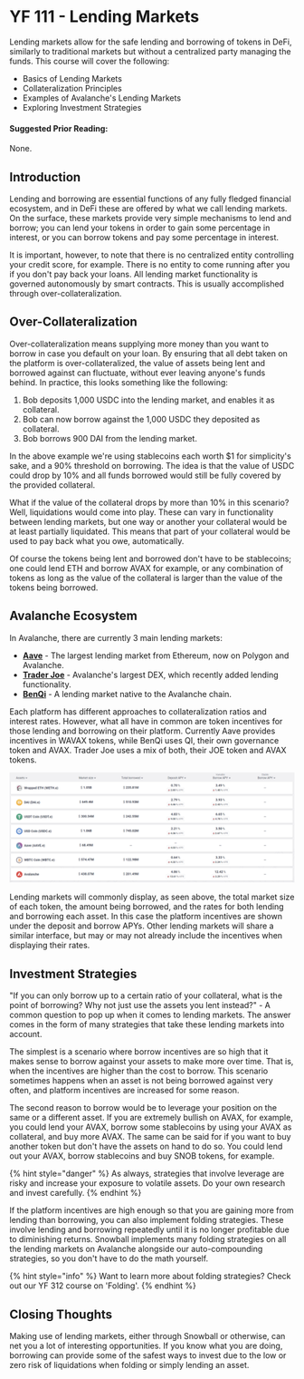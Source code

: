 # YF 111 - Lending Markets

Lending markets allow for the safe lending and borrowing of tokens in DeFi, similarly to traditional markets but without a centralized party managing the funds. This course will cover the following:

* Basics of Lending Markets
* Collateralization Principles
* Examples of Avalanche's Lending Markets
* Exploring Investment Strategies

#### Suggested Prior Reading:

None.

## Introduction

Lending and borrowing are essential functions of any fully fledged financial ecosystem, and in DeFi these are offered by what we call lending markets. On the surface, these markets provide very simple mechanisms to lend and borrow; you can lend your tokens in order to gain some percentage in interest, or you can borrow tokens and pay some percentage in interest.

It is important, however, to note that there is no centralized entity controlling your credit score, for example. There is no entity to come running after you if you don't pay back your loans. All lending market functionality is governed autonomously by smart contracts. This is usually accomplished through over-collateralization.

## Over-Collateralization

Over-collateralization means supplying more money than you want to borrow in case you default on your loan. By ensuring that all debt taken on the platform is over-collateralized, the value of assets being lent and borrowed against can fluctuate, without ever leaving anyone's funds behind. In practice, this looks something like the following:

1. Bob deposits 1,000 USDC into the lending market, and enables it as collateral.
2. Bob can now borrow against the 1,000 USDC they deposited as collateral.
3. Bob borrows 900 DAI from the lending market.

In the above example we're using stablecoins each worth $1 for simplicity's sake, and a 90% threshold on borrowing. The idea is that the value of USDC could drop by 10% and all funds borrowed would still be fully covered by the provided collateral.

What if the value of the collateral drops by more than 10% in this scenario? Well, liquidations would come into play. These can vary in functionality between lending markets, but one way or another your collateral would be at least partially liquidated. This means that part of your collateral would be used to pay back what you owe, automatically.

Of course the tokens being lent and borrowed don't have to be stablecoins; one could lend ETH and borrow AVAX for example, or any combination of tokens as long as the value of the collateral is larger than the value of the tokens being borrowed.

## Avalanche Ecosystem

In Avalanche, there are currently 3 main lending markets:

* [**Aave**](https://aave.com) - The largest lending market from Ethereum, now on Polygon and Avalanche.
* [**Trader Joe**](https://www.traderjoexyz.com/#/lending) - Avalanche's largest DEX, which recently added lending functionality.
* [**BenQi**](https://benqi.fi) - A lending market native to the Avalanche chain.

Each platform has different approaches to collateralization ratios and interest rates. However, what all have in common are token incentives for those lending and borrowing on their platform. Currently Aave provides incentives in WAVAX tokens, while BenQi uses QI, their own governance token and AVAX. Trader Joe uses a mix of both, their JOE token and AVAX tokens.

![Aave's Interface](<../../.gitbook/assets/image (10).png>)

Lending markets will commonly display, as seen above, the total market size of each token, the amount being borrowed, and the rates for both lending and borrowing each asset. In this case the platform incentives are shown under the deposit and borrow APYs. Other lending markets will share a similar interface, but may or may not already include the incentives when displaying their rates.

## Investment Strategies

"If you can only borrow up to a certain ratio of your collateral, what is the point of borrowing? Why not just use the assets you lent instead?" - A common question to pop up when it comes to lending markets. The answer comes in the form of many strategies that take these lending markets into account.

The simplest is a scenario where borrow incentives are so high that it makes sense to borrow against your assets to make more over time. That is, when the incentives are higher than the cost to borrow. This scenario sometimes happens when an asset is not being borrowed against very often, and platform incentives are increased for some reason.

The second reason to borrow would be to leverage your position on the same or a different asset. If you are extremely bullish on AVAX, for example, you could lend your AVAX, borrow some stablecoins by using your AVAX as collateral, and buy more AVAX. The same can be said for if you want to buy another token but don't have the assets on hand to do so. You could lend out your AVAX, borrow stablecoins and buy SNOB tokens, for example.

{% hint style="danger" %}
As always, strategies that involve leverage are risky and increase your exposure to volatile assets. Do your own research and invest carefully.
{% endhint %}

If the platform incentives are high enough so that you are gaining more from lending than borrowing, you can also implement folding strategies. These involve lending and borrowing repeatedly until it is no longer profitable due to diminishing returns. Snowball implements many folding strategies on all the lending markets on Avalanche alongside our auto-compounding strategies, so you don't have to do the math yourself.

{% hint style="info" %}
Want to learn more about folding strategies? Check out our YF 312 course on 'Folding'.
{% endhint %}

## Closing Thoughts

Making use of lending markets, either through Snowball or otherwise, can net you a lot of interesting opportunities. If you know what you are doing, borrowing can provide some of the safest ways to invest due to the low or zero risk of liquidations when folding or simply lending an asset.
